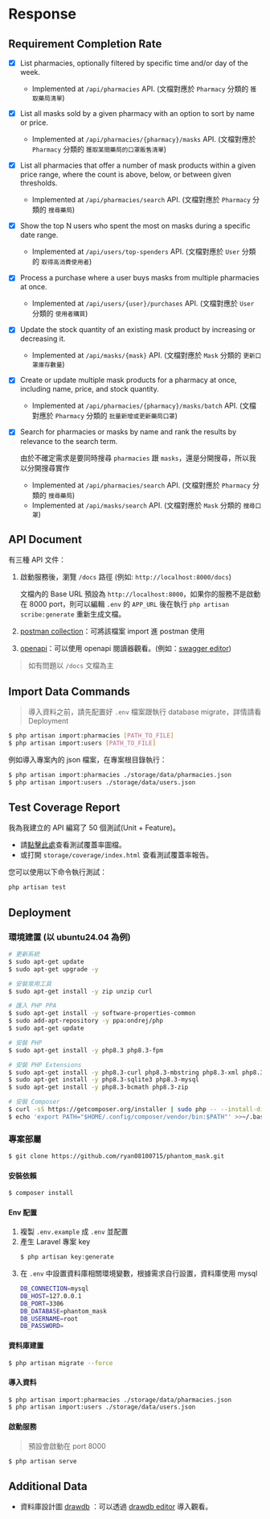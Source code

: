 # Response

## Requirement Completion Rate

* [x] List pharmacies, optionally filtered by specific time and/or day of the week.
    * Implemented at `/api/pharmacies` API. (文檔對應於 `Pharmacy` 分類的 `獲取藥局清單`)
* [x] List all masks sold by a given pharmacy with an option to sort by name or price.
    * Implemented at `/api/pharmacies/{pharmacy}/masks` API. (文檔對應於 `Pharmacy` 分類的 `獲取某間藥局的口罩販售清單`)
* [x] List all pharmacies that offer a number of mask products within a given price range, where the count is above,
  below, or between given thresholds.
    * Implemented at `/api/pharmacies/search` API. (文檔對應於 `Pharmacy` 分類的 `搜尋藥局`)
* [x] Show the top N users who spent the most on masks during a specific date range.
    * Implemented at `/api/users/top-spenders` API. (文檔對應於 `User` 分類的 `取得高消費使用者`)
* [x] Process a purchase where a user buys masks from multiple pharmacies at once.
    * Implemented at `/api/users/{user}/purchases` API. (文檔對應於 `User` 分類的 `使用者購買`)
* [x] Update the stock quantity of an existing mask product by increasing or decreasing it.
    * Implemented at `/api/masks/{mask}` API. (文檔對應於 `Mask` 分類的 `更新口罩庫存數量`)
* [x] Create or update multiple mask products for a pharmacy at once, including name, price, and stock quantity.
    * Implemented at `/api/pharmacies/{pharmacy}/masks/batch` API. (文檔對應於 `Pharmacy` 分類的
      `批量新增或更新藥局口罩`)
* [x] Search for pharmacies or masks by name and rank the results by relevance to the search term.

  由於不確定需求是要同時搜尋 `pharmacies` 跟 `masks`，還是分開搜尋，所以我以分開搜尋實作
    * Implemented at `/api/pharmacies/search` API. (文檔對應於 `Pharmacy` 分類的
      `搜尋藥局`)
    * Implemented at `/api/masks/search` API. (文檔對應於 `Mask` 分類的
      `搜尋口罩`)

## API Document

有三種 API 文件：

1. 啟動服務後，瀏覽 `/docs` 路徑 (例如: `http://localhost:8000/docs`)

   文檔內的 Base URL 預設為 `http://localhost:8000`，如果你的服務不是啟動在 8000 port，則可以編輯 `.env` 的 `APP_URL` 後在執行
   `php artisan scribe:generate` 重新生成文檔。
2. [postman collection](docs/docs.postman)：可將該檔案 import 進 postman 使用
3. [openapi](docs/docs.openapi.yaml)：可以使用 openapi 閱讀器觀看。(例如：[swagger editor](https://editor.swagger.io/))

> 如有問題以 `/docs` 文檔為主

## Import Data Commands

> 導入資料之前，請先配置好 `.env` 檔案跟執行 database migrate，詳情請看 Deployment

```bash
$ php artisan import:pharmacies [PATH_TO_FILE]
$ php artisan import:users [PATH_TO_FILE]
```

例如導入專案內的 json 檔案，在專案根目錄執行：

```bash
$ php artisan import:pharmacies ./storage/data/pharmacies.json
$ php artisan import:users ./storage/data/users.json
```

## Test Coverage Report

我為我建立的 API 編寫了 50 個測試(Unit + Feature)。

* 請[點擊此處](storage/coverage/test-coverage.jpg)查看測試覆蓋率圖檔。
* 或打開 `storage/coverage/index.html` 查看測試覆蓋率報告。

您可以使用以下命令執行測試：

```bash
php artisan test
```

## Deployment

### 環境建置 (以 ubuntu24.04 為例)

```bash
# 更新系統
$ sudo apt-get update
$ sudo apt-get upgrade -y

# 安裝常用工具
$ sudo apt-get install -y zip unzip curl

# 匯入 PHP PPA
$ sudo apt-get install -y software-properties-common
$ sudo add-apt-repository -y ppa:ondrej/php
$ sudo apt-get update

# 安裝 PHP
$ sudo apt-get install -y php8.3 php8.3-fpm

# 安裝 PHP Extensions
$ sudo apt-get install -y php8.3-curl php8.3-mbstring php8.3-xml php8.3-intl
$ sudo apt-get install -y php8.3-sqlite3 php8.3-mysql
$ sudo apt-get install -y php8.3-bcmath php8.3-zip

# 安裝 Composer
$ curl -sS https://getcomposer.org/installer | sudo php -- --install-dir=/usr/local/bin --filename=composer
$ echo 'export PATH="$HOME/.config/composer/vendor/bin:$PATH"' >>~/.bashrc
```

### 專案部屬

```bash
$ git clone https://github.com/ryan08100715/phantom_mask.git
```

#### 安裝依賴

```bash
$ composer install
```

#### Env 配置

1. 複製 `.env.example` 成 `.env` 並配置
2. 產生 Laravel 專案 key
    ```bash
    $ php artisan key:generate
    ```
3. 在 `.env` 中設置資料庫相關環境變數，根據需求自行設置，資料庫使用 mysql
    ```bash
    DB_CONNECTION=mysql
    DB_HOST=127.0.0.1
    DB_PORT=3306
    DB_DATABASE=phantom_mask
    DB_USERNAME=root
    DB_PASSWORD=
    ```

#### 資料庫建置

```bash
$ php artisan migrate --force
```

#### 導入資料

```bash
$ php artisan import:pharmacies ./storage/data/pharmacies.json
$ php artisan import:users ./storage/data/users.json
```

#### 啟動服務

> 預設會啟動在 port 8000

```bash
$ php artisan serve
```

## Additional Data

* 資料庫設計圖 [drawdb](docs/phantom_mask_drawdb_2025-06-13T13_19_29.650Z.json)
  ：可以透過 [drawdb editor](https://www.drawdb.app/editor) 導入觀看。
